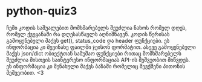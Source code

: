 # python-quiz3
 ჩემი კოდის საშუალებით მომხმარებელს შეუძლია ნახოს რომელ დღეს, რომელ ქვეყანაში რა დღესასწაულს აღნიშნავენ. კოდის წერისას გამოყენებული მაქვს get(), status_code და header
 ფუნქციები. ეს ინფორმაცია კი შევინახე ფაილში ჯეისონ ფორმატით. ასევე გამოყენებული მაქვს json/dict ობიექტთან სამუშაო ფუნქციები რითაც მომხმარებელს შეუძლია მისთვის
 საინტერესო ინფორმაციას API-ის მეშვეობით მიწვდეს. ეს ინფორმაცია კი შენახული მაქვს ბაზაში რომელიც შევქმენი პითონის მეშვეობით. <3
